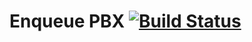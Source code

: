 Enqueue PBX [![Build Status](https://travis-ci.org/finbar-crago/enqueue.svg?branch=master)](https://travis-ci.org/finbar-crago/enqueue)
=======

